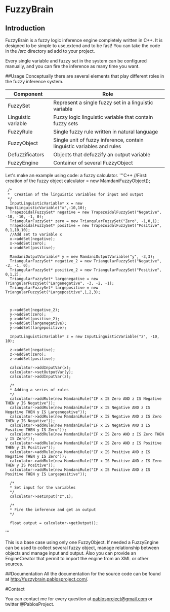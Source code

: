 FuzzyBrain
============
Introduction
------------
FuzzyBrain is a fuzzy logic inference engine completely written in C++. It is designed to be simple to use,extend and to be fast! You can take the code in the */src* directory ad add to your project.

Every single variable and fuzzy set in the system can be configured manually, and you can fire the inference as many time you want.

##Usage
Conceptually there are several elements that play different roles in the fuzzy inference system.

|Component|Role|
|---------|----|
|FuzzySet|Represent a single fuzzy set in a linguistic variable|
|Linguistic variable| Fuzzy logic linguistic variable that contain fuzzy sets|
|FuzzyRule|Single fuzzy rule written in natural language|
|FuzzyObject|Single unit of fuzzy inference, contain linguistic variables and rules|
|Defuzzificators|Objects that defuzzify an output variable|
|FuzzyEngine|Container of several FuzzyObject|

Let's make an example using code: a fuzzy calculator.
'''C++
     //First: creation of the fuzzy object
     calculator = new MamdaniFuzzyObject();

     /*
     *  Creation of the linguistic variables for input and output
     */
      InputLinguisticVariable* x = new InputLinguisticVariable("x",-10,10);
      TrapezoidalFuzzySet* negative = new TrapezoidalFuzzySet("Negative", -10, -10, -1, 0);
      TriangularFuzzySet* zero = new TriangularFuzzySet("Zero", -1,0,1);
      TrapezoidalFuzzySet* positive = new TrapezoidalFuzzySet("Positive", 0,1,10,10);
      //Add set to variable x
      x->addSet(negative);
      x->addSet(zero);
      x->addSet(positive);

      MamdaniOutputVariable* y = new MamdaniOutputVariable("y", -3,3);
      TriangularFuzzySet* negative_2 = new TriangularFuzzySet("Negative", -2, -1, 0);
      TriangularFuzzySet* positive_2 = new TriangularFuzzySet("Positive", 0,1,2);
      TriangularFuzzySet* largenegative = new TriangularFuzzySet("Largenegative", -3, -2, -1);
      TriangularFuzzySet* largepositive = new TriangularFuzzySet("Largepositive",1,2,3);



      y->addSet(negative_2);
      y->addSet(zero);
      y->addSet(positive_2);
      y->addSet(largenegative);
      y->addSet(largepositive);

      InputLinguisticVariable* z = new InputLinguisticVariable("z", -10, 10);

      z->addSet(negative);
      z->addSet(zero);
      z->addSet(positive);

      calculator->addInputVar(x);
      calculator->setOutputVar(y);
      calculator->addInputVar(z);

      /*
      * Adding a series of rules
      */
      calculator->addRule(new MamdaniRule("IF x IS Zero AND z IS Negative THEN y IS Negative"));
      calculator->addRule(new MamdaniRule("IF x IS Negative AND z IS Negative THEN y IS Largenegative"));
      calculator->addRule(new MamdaniRule("IF x IS Negative AND z IS Zero THEN y IS Negative"));
      calculator->addRule(new MamdaniRule("IF x IS Negative AND z IS Positive THEN y IS Zero"));
      calculator->addRule(new MamdaniRule("IF x IS Zero AND z IS Zero THEN y IS Zero"));
      calculator->addRule(new MamdaniRule("IF x IS Zero AND z IS Positive THEN y IS Positive"));
      calculator->addRule(new MamdaniRule("IF x IS Positive AND z IS Negative THEN y IS Zero"));
      calculator->addRule(new MamdaniRule("IF x IS Positive AND z IS Zero THEN y IS Positive"));
      calculator->addRule(new MamdaniRule("IF x IS Positive AND z IS Positive THEN y IS Largepositive"));

      /*
      * Set input for the variables
      */
      calculator->setInput("z",1);
  
      /*
      * Fire the inference and get an output
      */

      float output = calculator->getOutput();


'''


This is a base case using only one FuzzyObject. If needed a FuzzyEngine can be used to collect several fuzzy object, manage relationship between objects and manage input and output. Also you can provide an EngineCreator that permit to import the engine from an XML or other sources.


##Documentation
All the documentation for the source code can be found at http://fuzzybrain.pablosproject.com/.

#Contact

You can contact me for every question at pablosproject@gmail.com or twitter @PablosProject.